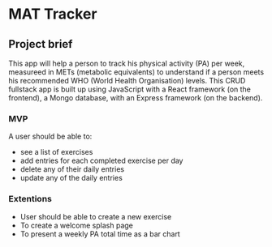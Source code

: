 # MAT Tracker

## Project brief
This app will help a person to track his physical activity (PA) per week, measureed in METs (metabolic equivalents) to understand if a person meets his recommended WHO (World Health Organisation) levels. This CRUD fullstack app is built up using JavaScript with a React framework (on the frontend), a Mongo database, with an Express framework (on the backend).

### MVP
A user should be able to:
* see a list of exercises
* add entries for each completed exercise per day
* delete any of their daily entries
* update any of the daily entries

### Extentions
* User should be able to create a new exercise
* To create a welcome splash page
* To present a weekly PA total time as a bar chart
